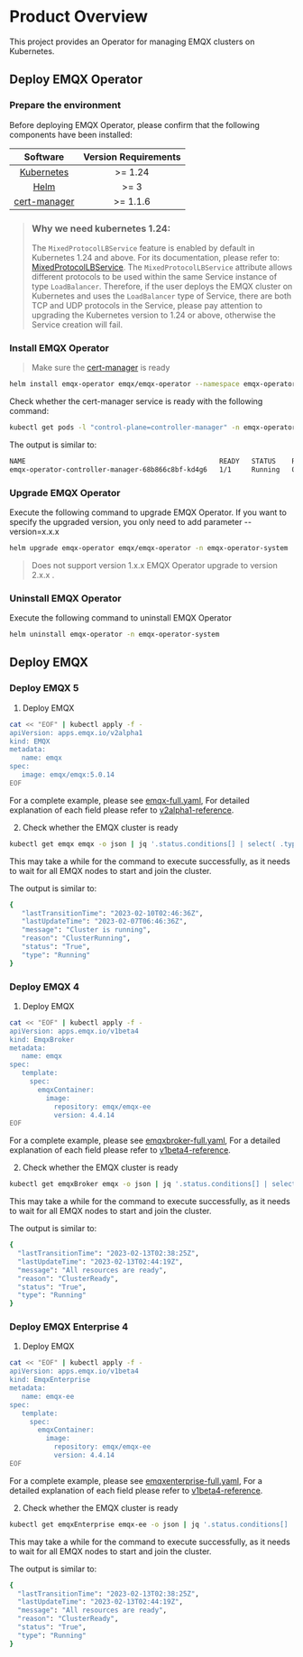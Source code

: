 # Product Overview

This project provides an Operator for managing EMQX clusters on Kubernetes.

## Deploy EMQX Operator

### Prepare the environment

Before deploying EMQX Operator, please confirm that the following components have been installed:

| Software                | Version Requirements |
|:-----------------------:|:--------------------:|
|  [Kubernetes](https://kubernetes.io/)    |  >= 1.24        |
|  [Helm](https://helm.sh)                 |  >= 3           |
|  [cert-manager](https://cert-manager.io) |  >= 1.1.6       |

> ### Why we need kubernetes 1.24:
> The `MixedProtocolLBService` feature is enabled by default in Kubernetes 1.24 and above. For its documentation, please refer to: [MixedProtocolLBService](https://kubernetes.io/docs/reference/command-line-tools-reference/feature-gates/). The `MixedProtocolLBService` attribute allows different protocols to be used within the same Service instance of type `LoadBalancer`. Therefore, if the user deploys the EMQX cluster on Kubernetes and uses the `LoadBalancer` type of Service, there are both TCP and UDP protocols in the Service, please pay attention to upgrading the Kubernetes version to 1.24 or above, otherwise the Service creation will fail.

### Install EMQX Operator

> Make sure the [cert-manager](https://cert-manager.io) is ready

```bash
helm install emqx-operator emqx/emqx-operator --namespace emqx-operator-system --create-namespace
```

Check whether the cert-manager service is ready with the following command:

```bash
kubectl get pods -l "control-plane=controller-manager" -n emqx-operator-system
```

The output is similar to:

```bash
NAME                                                READY   STATUS    RESTARTS   AGE
emqx-operator-controller-manager-68b866c8bf-kd4g6   1/1     Running   0          15s
```

### Upgrade EMQX Operator

Execute the following command to upgrade EMQX Operator. If you want to specify the upgraded version, you only need to add parameter --version=x.x.x

```bash
helm upgrade emqx-operator emqx/emqx-operator -n emqx-operator-system
```

> Does not support version 1.x.x EMQX Operator upgrade to version 2.x.x .

### Uninstall EMQX Operator

Execute the following command to uninstall EMQX Operator

```bash
helm uninstall emqx-operator -n emqx-operator-system
```

## Deploy EMQX

### Deploy EMQX 5

1. Deploy EMQX

```bash
cat << "EOF" | kubectl apply -f -
apiVersion: apps.emqx.io/v2alpha1
kind: EMQX
metadata:
   name: emqx
spec:
   image: emqx/emqx:5.0.14
EOF
```

For a complete example, please see [emqx-full.yaml](https://github.com/emqx/emqx-operator/blob/main/config/samples/emqx/v2alpha1/emqx-full.yaml), For detailed explanation of each field please refer to [v2alpha1-reference](https://github.com/emqx/emqx-operator/blob/main/docs/en_US/reference/v2alpha1-reference.md).

2. Check whether the EMQX cluster is ready

```bash
kubectl get emqx emqx -o json | jq '.status.conditions[] | select( .type == "Running" and .status == "True")'
```

This may take a while for the command to execute successfully, as it needs to wait for all EMQX nodes to start and join the cluster.

The output is similar to:

```bash
{
   "lastTransitionTime": "2023-02-10T02:46:36Z",
   "lastUpdateTime": "2023-02-07T06:46:36Z",
   "message": "Cluster is running",
   "reason": "ClusterRunning",
   "status": "True",
   "type": "Running"
}
```

### Deploy EMQX 4

1. Deploy EMQX

```bash
cat << "EOF" | kubectl apply -f -
apiVersion: apps.emqx.io/v1beta4
kind: EmqxBroker
metadata:
   name: emqx
spec:
   template:
     spec:
       emqxContainer:
         image:
           repository: emqx/emqx-ee
           version: 4.4.14
EOF
```

For a complete example, please see [emqxbroker-full.yaml](https://github.com/emqx/emqx-operator/blob/main/config/samples/emqx/v1beta4/emqxenterprise-full.yaml), For a detailed explanation of each field please refer to [v1beta4-reference](https://github.com/emqx/emqx-operator/blob/main/docs/en_US/reference/v1beta4-reference.md).

2. Check whether the EMQX cluster is ready

```bash
kubectl get emqxBroker emqx -o json | jq '.status.conditions[] | select( .type == "Running" and .status == "True")'
```

This may take a while for the command to execute successfully, as it needs to wait for all EMQX nodes to start and join the cluster.

The output is similar to:

```bash
{
  "lastTransitionTime": "2023-02-13T02:38:25Z",
  "lastUpdateTime": "2023-02-13T02:44:19Z",
  "message": "All resources are ready",
  "reason": "ClusterReady",
  "status": "True",
  "type": "Running"
}
```

### Deploy EMQX Enterprise 4

1. Deploy EMQX

```bash
cat << "EOF" | kubectl apply -f -
apiVersion: apps.emqx.io/v1beta4
kind: EmqxEnterprise
metadata:
   name: emqx-ee
spec:
   template:
     spec:
       emqxContainer:
         image:
           repository: emqx/emqx-ee
           version: 4.4.14
EOF
```

For a complete example, please see [emqxenterprise-full.yaml](https://github.com/emqx/emqx-operator/blob/main/config/samples/emqx/v1beta4/emqxenterprise-full.yaml), For a detailed explanation of each field please refer to [v1beta4-reference](https://github.com/emqx/emqx-operator/blob/main/docs/en_US/reference/v1beta4-reference.md).

2. Check whether the EMQX cluster is ready

```bash
kubectl get emqxEnterprise emqx-ee -o json | jq '.status.conditions[] | select( .type == "Running" and .status == "True")'
```

This may take a while for the command to execute successfully, as it needs to wait for all EMQX nodes to start and join the cluster.

The output is similar to:

```bash
{
  "lastTransitionTime": "2023-02-13T02:38:25Z",
  "lastUpdateTime": "2023-02-13T02:44:19Z",
  "message": "All resources are ready",
  "reason": "ClusterReady",
  "status": "True",
  "type": "Running"
}
```
